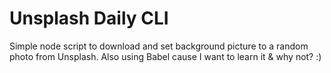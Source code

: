 Unsplash Daily CLI
======
Simple node script to download and set background picture to a random photo from Unsplash. Also using Babel cause I want to learn it & why not? :)
